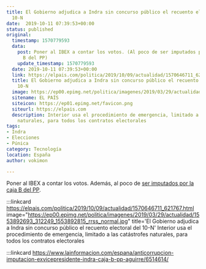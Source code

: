 ```yaml
---
title: El Gobierno adjudica a Indra sin concurso público el recuento electoral del
  10-N
date:  2019-10-11 07:39:53+00:00
status: published
original:
  timestamp: 1570779593
  data:
    post: Poner al IBEX a contar los votos. (Al poco de ser imputados por la caja
      B del PP)
    update_timestamp: 1570779593
  date: 2019-10-11 07:39:53+00:00
  link: https://elpais.com/politica/2019/10/09/actualidad/1570646711_621767.html
  title: El Gobierno adjudica a Indra sin concurso público el recuento electoral del
    10-N
  image: https://ep00.epimg.net/politica/imagenes/2019/03/29/actualidad/1553892693_312249_1553892815_rrss_normal.jpg
  sitename: EL PAÍS
  siteicon: https://ep01.epimg.net/favicon.png
  siteurl: https://elpais.com
  description: Interior usa el procedimiento de emergencia, limitado a las catástrofes
    naturales, para todos los contratos electorales
tags:
- Indra
- Elecciones
- Púnica
category: Tecnología
location: España
author: vokimon

---
```

Poner al IBEX a contar los votos. Además, al poco de [ser imputados por la caja B del PP](https://www.lainformacion.com/espana/anticorrupcion-imputacion-exvicepresidente-indra-caja-b-pp-aguirre/6514614/).

:::linkcard https://elpais.com/politica/2019/10/09/actualidad/1570646711_621767.html image="https://ep00.epimg.net/politica/imagenes/2019/03/29/actualidad/1553892693_312249_1553892815_rrss_normal.jpg" title='El Gobierno adjudica a Indra sin concurso público el recuento electoral del 10-N'
    Interior usa el procedimiento de emergencia, limitado a las catástrofes naturales, para todos los contratos electorales

:::linkcard https://www.lainformacion.com/espana/anticorrupcion-imputacion-exvicepresidente-indra-caja-b-pp-aguirre/6514614/

